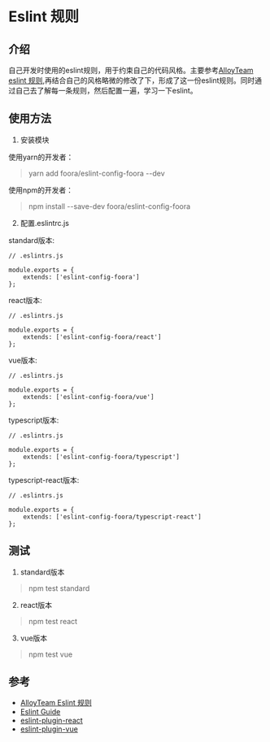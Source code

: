 # Eslint 规则

## 介绍

自己开发时使用的eslint规则，用于约束自己的代码风格。主要参考[AlloyTeam eslint 规则](https://github.com/AlloyTeam/eslint-config-alloy),再结合自己的风格略微的修改了下，形成了这一份eslint规则。同时通过自己去了解每一条规则，然后配置一遍，学习一下eslint。

## 使用方法

1. 安装模块

使用yarn的开发者：
> yarn add foora/eslint-config-foora --dev

使用npm的开发者：

> npm install --save-dev foora/eslint-config-foora

2. 配置.eslintrc.js

standard版本:
```
// .eslintrs.js

module.exports = {
    extends: ['eslint-config-foora']
};
```
react版本:
```
// .eslintrs.js

module.exports = {
    extends: ['eslint-config-foora/react']
};
```
vue版本:
```
// .eslintrs.js

module.exports = {
    extends: ['eslint-config-foora/vue']
};
```
typescript版本:
```
// .eslintrs.js

module.exports = {
    extends: ['eslint-config-foora/typescript']
};
```
typescript-react版本:
```
// .eslintrs.js

module.exports = {
    extends: ['eslint-config-foora/typescript-react']
};
```
## 测试

1. standard版本

> npm test standard

2. react版本

> npm test react

3. vue版本

> npm test vue

## 参考
- [AlloyTeam Eslint 规则](https://github.com/AlloyTeam/eslint-config-alloy)
- [Eslint Guide](https://eslint.org/)
- [eslint-plugin-react](https://github.com/yannickcr/eslint-plugin-react)
- [eslint-plugin-vue](https://github.com/vuejs/eslint-plugin-vue)